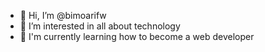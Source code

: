 - 👋 Hi, I’m @bimoarifw
- 👀 I’m interested in all about technology
- 🌱 I'm currently learning how to become a web developer
<!---
bimoarifw/bimoarifw is a ✨ special ✨ repository because its `README.md` (this file) appears on your GitHub profile.
You can click the Preview link to take a look at your changes.
--->
